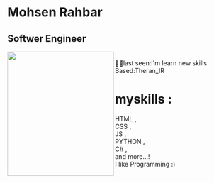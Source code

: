 # Mohsen Rahbar  
## Softwer Engineer<br>
<img align=left width="240" height="280" src="https://64.media.tumblr.com/7460286610d604cb2394d9b03e7fcfa5/tumblr_oi5czt8lMz1qz9v0to7_500.gif" > <spam><br>
      👨‍💻last seen:I'm learn new skills<br>
      Based:Theran_IR<br>
      </spam>

# myskills :
<spam>
HTML ,<br>
CSS ,<br>
JS ,<br>
PYTHON ,<br>
C# ,<br>
and more...!
</spam>
<br>
I like Programming :)

